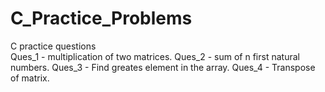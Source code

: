 # C_Practice_Problems
C practice questions
<br>
Ques_1 - multiplication of two matrices.
Ques_2 - sum of n first natural numbers.
Ques_3 - Find greates element in the array.
Ques_4 - Transpose of matrix.
